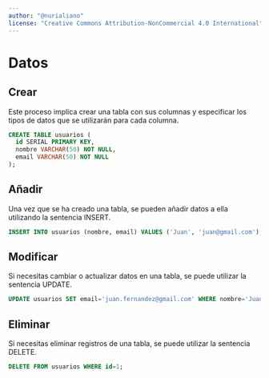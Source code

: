 ```yaml
---
author: "@nurialiano"
license: "Creative Commons Attribution-NonCommercial 4.0 International"
---
```


# Datos

## Crear

Este proceso implica crear una tabla con sus columnas y especificar los tipos de datos que se utilizarán para cada columna.

~~~sql
CREATE TABLE usuarios (
  id SERIAL PRIMARY KEY,
  nombre VARCHAR(50) NOT NULL,
  email VARCHAR(50) NOT NULL
);
~~~

## Añadir

Una vez que se ha creado una tabla, se pueden añadir datos a ella utilizando la sentencia INSERT.

~~~sql
INSERT INTO usuarios (nombre, email) VALUES ('Juan', 'juan@gmail.com');
~~~

## Modificar

Si necesitas cambiar o actualizar datos en una tabla, se puede utilizar la sentencia UPDATE.

~~~sql
UPDATE usuarios SET email='juan.fernandez@gmail.com' WHERE nombre='Juan';
~~~

## Eliminar

Si necesitas eliminar registros de una tabla, se puede utilizar la sentencia DELETE.

~~~sql
DELETE FROM usuarios WHERE id=1;
~~~
